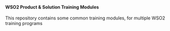 #### WSO2 Product & Solution Training Modules ####

This repository contains some common training modules, for multiple WSO2 training programs
